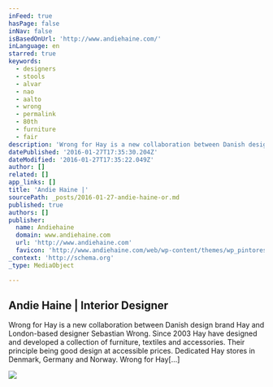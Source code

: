 ```yaml
---
inFeed: true
hasPage: false
inNav: false
isBasedOnUrl: 'http://www.andiehaine.com/'
inLanguage: en
starred: true
keywords:
  - designers
  - stools
  - alvar
  - nao
  - aalto
  - wrong
  - permalink
  - 80th
  - furniture
  - fair
description: 'Wrong for Hay is a new collaboration between Danish design brand Hay and London-based designer Sebastian Wrong. Since 2003 Hay have designed and developed a collection of furniture, textiles and accessories. Their principle being good design at accessible prices. Dedicated Hay stores in Denmark, Germany and Norway. Wrong for Hay[...]'
datePublished: '2016-01-27T17:35:30.204Z'
dateModified: '2016-01-27T17:35:22.049Z'
author: []
related: []
app_links: []
title: 'Andie Haine |'
sourcePath: _posts/2016-01-27-andie-haine-or.md
published: true
authors: []
publisher:
  name: Andiehaine
  domain: www.andiehaine.com
  url: 'http://www.andiehaine.com'
  favicon: 'http://www.andiehaine.com/web/wp-content/themes/wp_pintores5-v1.2/panel/img/favicon.ico'
_context: 'http://schema.org'
_type: MediaObject

---
```

<article style=""><h1>Andie Haine | Interior Designer</h1><p>Wrong for Hay is a new collaboration between Danish design brand Hay and London-based designer Sebastian Wrong. Since 2003 Hay have designed and developed a collection of furniture, textiles and accessories. Their principle being good design at accessible prices. Dedicated Hay stores in Denmark, Germany and Norway. Wrong for Hay[...]</p><img src="https://s3-us-west-2.amazonaws.com/the-grid-img/p/93e1f284814ed028583ba40e65a3f6b89ec33095.jpg" /></article>